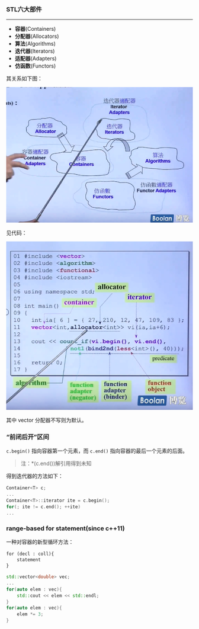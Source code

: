 ### STL六大部件
-----------------------------
* **容器**(Containers)
* **分配器**(Allocators)
* **算法**(Algorithms)
* **迭代器**(Iterators)
* **适配器**(Adapters)
* **仿函数**(Functors)

其关系如下图：

![avatar](./../picture/c++stl-1.1.png)

见代码：

![avatar](./../picture/c++stl-1.2.png)

其中 vector 分配器不写则为默认。

### “前闭后开”区间
`c.begin()` 指向容器第一个元素，而 `c.end()` 指向容器的最后一个元素的后面。
> 注：*(c.end())解引用得到未知

得到迭代器的方法如下：
```cpp
Container<T> c;
...
Container<T>::iterator ite = c.begin();
for(; ite != c.end(); ++ite)
...
```

### range-based for statement(since c++11)
一种对容器的新型循环方法：
```
for (decl : coll){
    statement
}
```
```cpp
std::vector<double> vec;
...
for(auto elem : vec){        
    std::cout << elem << std::endl;
}
for(auto elem : vec){
    elem *= 3;
}
```
